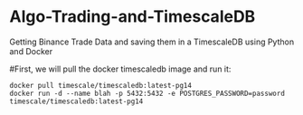 # Algo-Trading-and-TimescaleDB
Getting Binance Trade Data and saving them in a TimescaleDB using Python and Docker

#First, we will pull the docker timescaledb image and run it:
```
docker pull timescale/timescaledb:latest-pg14 
docker run -d --name blah -p 5432:5432 -e POSTGRES_PASSWORD=password timescale/timescaledb:latest-pg14
```
